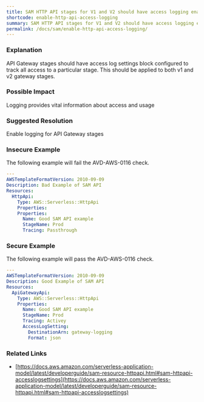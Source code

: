 ```yaml
---
title: SAM HTTP API stages for V1 and V2 should have access logging enabled
shortcode: enable-http-api-access-logging
summary: SAM HTTP API stages for V1 and V2 should have access logging enabled 
permalink: /docs/sam/enable-http-api-access-logging/
---
```


### Explanation

API Gateway stages should have access log settings block configured to track all access to a particular stage. This should be applied to both v1 and v2 gateway stages.

### Possible Impact
Logging provides vital information about access and usage

### Suggested Resolution
Enable logging for API Gateway stages


### Insecure Example

The following example will fail the AVD-AWS-0116 check.

```yaml
---
AWSTemplateFormatVersion: 2010-09-09
Description: Bad Example of SAM API
Resources:
  HttpApi:
    Type: AWS::Serverless::HttpApi
    Properties:
    Properties:
      Name: Good SAM API example
      StageName: Prod
      Tracing: Passthrough

```



### Secure Example

The following example will pass the AVD-AWS-0116 check.

```yaml
---
AWSTemplateFormatVersion: 2010-09-09
Description: Good Example of SAM API
Resources:
  ApiGatewayApi:
    Type: AWS::Serverless::HttpApi
    Properties:
      Name: Good SAM API example
      StageName: Prod
      Tracing: Activey
      AccessLogSetting:
        DestinationArn: gateway-logging
        Format: json

```




### Related Links


- [https://docs.aws.amazon.com/serverless-application-model/latest/developerguide/sam-resource-httpapi.html#sam-httpapi-accesslogsettings](https://docs.aws.amazon.com/serverless-application-model/latest/developerguide/sam-resource-httpapi.html#sam-httpapi-accesslogsettings)


